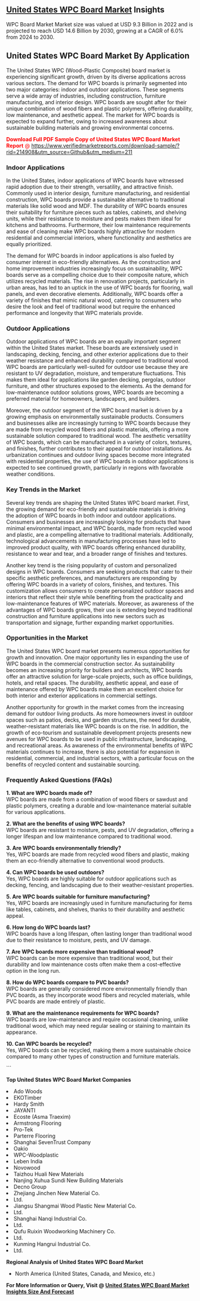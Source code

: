 <h2><a href="https://www.verifiedmarketreports.com/download-sample/?rid=214908&amp;utm_source=Github&amp;utm_medium=211" target="_blank">United States WPC Board Market</a> Insights</h2><p>WPC Board Market Market size was valued at USD 9.3 Billion in 2022 and is projected to reach USD 14.6 Billion by 2030, growing at a CAGR of 6.0% from 2024 to 2030.</p><p><h2>United States WPC Board Market By Application</h2><p>The United States WPC (Wood-Plastic Composite) board market is experiencing significant growth, driven by its diverse applications across various sectors. The demand for WPC boards is primarily segmented into two major categories: indoor and outdoor applications. These segments serve a wide array of industries, including construction, furniture manufacturing, and interior design. WPC boards are sought after for their unique combination of wood fibers and plastic polymers, offering durability, low maintenance, and aesthetic appeal. The market for WPC boards is expected to expand further, owing to increased awareness about sustainable building materials and growing environmental concerns.</p><p><p><span class=""><span style="color: #ff0000;"><strong>Download Full PDF Sample Copy of United States WPC Board Market Report</strong> @ </span><a href="https://www.verifiedmarketreports.com/download-sample/?rid=214908&amp;utm_source=Github&amp;utm_medium=211" target="_blank">https://www.verifiedmarketreports.com/download-sample/?rid=214908&amp;utm_source=Github&amp;utm_medium=211</a></span></p></p><h3>Indoor Applications</h3><p>In the United States, indoor applications of WPC boards have witnessed rapid adoption due to their strength, versatility, and attractive finish. Commonly used in interior design, furniture manufacturing, and residential construction, WPC boards provide a sustainable alternative to traditional materials like solid wood and MDF. The durability of WPC boards ensures their suitability for furniture pieces such as tables, cabinets, and shelving units, while their resistance to moisture and pests makes them ideal for kitchens and bathrooms. Furthermore, their low maintenance requirements and ease of cleaning make WPC boards highly attractive for modern residential and commercial interiors, where functionality and aesthetics are equally prioritized.</p><p>The demand for WPC boards in indoor applications is also fueled by consumer interest in eco-friendly alternatives. As the construction and home improvement industries increasingly focus on sustainability, WPC boards serve as a compelling choice due to their composite nature, which utilizes recycled materials. The rise in renovation projects, particularly in urban areas, has led to an uptick in the use of WPC boards for flooring, wall panels, and even decorative elements. Additionally, WPC boards offer a variety of finishes that mimic natural wood, catering to consumers who desire the look and feel of traditional wood but require the enhanced performance and longevity that WPC materials provide.</p><h3>Outdoor Applications</h3><p>Outdoor applications of WPC boards are an equally important segment within the United States market. These boards are extensively used in landscaping, decking, fencing, and other exterior applications due to their weather resistance and enhanced durability compared to traditional wood. WPC boards are particularly well-suited for outdoor use because they are resistant to UV degradation, moisture, and temperature fluctuations. This makes them ideal for applications like garden decking, pergolas, outdoor furniture, and other structures exposed to the elements. As the demand for low-maintenance outdoor solutions grows, WPC boards are becoming a preferred material for homeowners, landscapers, and builders.</p><p>Moreover, the outdoor segment of the WPC board market is driven by a growing emphasis on environmentally sustainable products. Consumers and businesses alike are increasingly turning to WPC boards because they are made from recycled wood fibers and plastic materials, offering a more sustainable solution compared to traditional wood. The aesthetic versatility of WPC boards, which can be manufactured in a variety of colors, textures, and finishes, further contributes to their appeal for outdoor installations. As urbanization continues and outdoor living spaces become more integrated with residential properties, the use of WPC boards in outdoor applications is expected to see continued growth, particularly in regions with favorable weather conditions.</p><h3>Key Trends in the Market</h3><p>Several key trends are shaping the United States WPC board market. First, the growing demand for eco-friendly and sustainable materials is driving the adoption of WPC boards in both indoor and outdoor applications. Consumers and businesses are increasingly looking for products that have minimal environmental impact, and WPC boards, made from recycled wood and plastic, are a compelling alternative to traditional materials. Additionally, technological advancements in manufacturing processes have led to improved product quality, with WPC boards offering enhanced durability, resistance to wear and tear, and a broader range of finishes and textures.</p><p>Another key trend is the rising popularity of custom and personalized designs in WPC boards. Consumers are seeking products that cater to their specific aesthetic preferences, and manufacturers are responding by offering WPC boards in a variety of colors, finishes, and textures. This customization allows consumers to create personalized outdoor spaces and interiors that reflect their style while benefiting from the practicality and low-maintenance features of WPC materials. Moreover, as awareness of the advantages of WPC boards grows, their use is extending beyond traditional construction and furniture applications into new sectors such as transportation and signage, further expanding market opportunities.</p><h3>Opportunities in the Market</h3><p>The United States WPC board market presents numerous opportunities for growth and innovation. One major opportunity lies in expanding the use of WPC boards in the commercial construction sector. As sustainability becomes an increasing priority for builders and architects, WPC boards offer an attractive solution for large-scale projects, such as office buildings, hotels, and retail spaces. The durability, aesthetic appeal, and ease of maintenance offered by WPC boards make them an excellent choice for both interior and exterior applications in commercial settings.</p><p>Another opportunity for growth in the market comes from the increasing demand for outdoor living products. As more homeowners invest in outdoor spaces such as patios, decks, and garden structures, the need for durable, weather-resistant materials like WPC boards is on the rise. In addition, the growth of eco-tourism and sustainable development projects presents new avenues for WPC boards to be used in public infrastructure, landscaping, and recreational areas. As awareness of the environmental benefits of WPC materials continues to increase, there is also potential for expansion in residential, commercial, and industrial sectors, with a particular focus on the benefits of recycled content and sustainable sourcing.</p><h3>Frequently Asked Questions (FAQs)</h3><p><b>1. What are WPC boards made of?</b><br>WPC boards are made from a combination of wood fibers or sawdust and plastic polymers, creating a durable and low-maintenance material suitable for various applications.</p><p><b>2. What are the benefits of using WPC boards?</b><br>WPC boards are resistant to moisture, pests, and UV degradation, offering a longer lifespan and low maintenance compared to traditional wood.</p><p><b>3. Are WPC boards environmentally friendly?</b><br>Yes, WPC boards are made from recycled wood fibers and plastic, making them an eco-friendly alternative to conventional wood products.</p><p><b>4. Can WPC boards be used outdoors?</b><br>Yes, WPC boards are highly suitable for outdoor applications such as decking, fencing, and landscaping due to their weather-resistant properties.</p><p><b>5. Are WPC boards suitable for furniture manufacturing?</b><br>Yes, WPC boards are increasingly used in furniture manufacturing for items like tables, cabinets, and shelves, thanks to their durability and aesthetic appeal.</p><p><b>6. How long do WPC boards last?</b><br>WPC boards have a long lifespan, often lasting longer than traditional wood due to their resistance to moisture, pests, and UV damage.</p><p><b>7. Are WPC boards more expensive than traditional wood?</b><br>WPC boards can be more expensive than traditional wood, but their durability and low maintenance costs often make them a cost-effective option in the long run.</p><p><b>8. How do WPC boards compare to PVC boards?</b><br>WPC boards are generally considered more environmentally friendly than PVC boards, as they incorporate wood fibers and recycled materials, while PVC boards are made entirely of plastic.</p><p><b>9. What are the maintenance requirements for WPC boards?</b><br>WPC boards are low-maintenance and require occasional cleaning, unlike traditional wood, which may need regular sealing or staining to maintain its appearance.</p><p><b>10. Can WPC boards be recycled?</b><br>Yes, WPC boards can be recycled, making them a more sustainable choice compared to many other types of construction and furniture materials.</p>```</p><p><strong>Top United States WPC Board Market Companies</strong></p><div data-test-id=""><p><li>Ado Woods</li><li> EKOTimber</li><li> Hardy Smith</li><li> JAYANTI</li><li> Ecoste (Asma Traexim)</li><li> Armstrong Flooring</li><li> Pro-Tek</li><li> Parterre Flooring</li><li> Shanghai SevenTrust Company</li><li> Oakio</li><li> WPC-Woodplastic</li><li> Leben India</li><li> Novowood</li><li> Taizhou Huali New Materials</li><li> Nanjing Xuhua Sundi New Building Materials</li><li> Decno Group</li><li> Zhejiang Jinchen New Material Co.</li><li> Ltd.</li><li> Jiangsu Shangmai Wood Plastic New Material Co.</li><li> Ltd.</li><li> Shanghai Nanqi Industrial Co.</li><li> Ltd.</li><li> Qufu Ruixin Woodworking Machinery Co.</li><li> Ltd.</li><li> Kunming Hangrui Industrial Co.</li><li> Ltd.</li></p><div><strong>Regional Analysis of&nbsp;United States WPC Board Market</strong></div><ul><li dir="ltr"><p dir="ltr">North America&nbsp;(United States, Canada, and Mexico, etc.)</p></li></ul><p><strong>For More Information or Query, Visit @&nbsp;</strong><strong><a href="https://www.verifiedmarketreports.com/product/wpc-board-market/?utm_source=Github&amp;utm_medium=211" target="_blank">United States WPC Board Market Insights Size And Forecast</a></strong></p></div>
